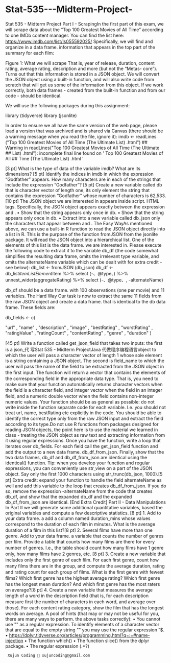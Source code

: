 # Stat-535---Midterm-Project-
Stat 535 - Midterm Project 
Part I - ScrapingIn the ﬁrst part of this exam, we will scrape data about the “Top 100 Greatest Movies of All Time” according  to one IMDb content manager.  You can ﬁnd the list here:  https://www.imdb.com/list/ls055592025/ Speciﬁcally, we will ﬁnd and organize in a data frame. information that appears in the top part of the summary for each ﬁlm:

Figure 1: What we will scrape That is, year of release, duration, content rating, average rating, description and more (but not the “Metas- core”).  Turns out that this information is stored in a JSON object. We will convert the JSON object using a built-in function, and will also write code from scratch that will get us some of the information from this object. If we work correctly, both data frames - created from the built-in function and from our code - should be identical.

We will use the following packages during this assignment:

library (tidyverse) library (jsonlite)

In order to ensure we all have the same version of the web page, please load a version that was archived and is shared via Canvas (there should be a warning message when you read the ﬁle, ignore it): imdb  <- readLines ("Top  100  Greatest Movies  of All Time  (The  Ultimate  List) .html")                  ## Warning  in  readLines("Top  100  Greatest  Movies  of All Time  (The  Ultimate ## List) .html"):  incomplete  final  line  found  on  ' Top  100  Greatest  Movies  of  All ## Time  (The  Ultimate  List) .html '

 [3 pt] What is the type of data of the variable imdb?  What are its dimensions?
 [5 pt] Identify the indices in  imdb in which the expression “Godfather” appears.  How many characters are in each of the strings that include the expression “Godfather”?
 [5 pt] Create a new variable called db that is character vector of length one, its only element the string that contains the expression “Godfather” whose number of characters is 62,533.
 [10 pt] The JSON object we are interested in appears inside  script. HTML tags.  Speciﬁcally, the JSON object appears exactly between the expression  and . •  Show that the string  appears only once in db. •  Show that the string  appears only once in db. •  Extract  into  a  new  variable  called  db_json  only  the  characters  that  appear  between   and . The Easy WayAs mentioned above, we can use a built-in R function to read the JSON object directly into a list in R. This  is the purpose of the function fromJSON from the jsonlite package.  It will read the JSON object into a hierarchical list.  One of the elements of this list is the data frame. we are interested in.  Please execute the  following code to extract it to the variable db_df (the code somewhat simpliﬁes the resulting data frame, omits the irrelevant type variable, and omits the alternateName variable which can be dealt with for extra credit - see below):
db_list  <- fromJSON (db_json) db_df  <- db_list$itemListElement$item %>% select (-、@type、)  %>% unnest_wider(aggregateRating) %>% select (-、@type、,  -alternateName)

db_df should be a data frame. with 100 observations (one per movie) and 11 variables. The Hard Way Our task is now to extract the same 11 ﬁelds from the raw JSON object and create a data frame. that is identical to the db data frame.  These ﬁelds are:

db_fields  <- c(

"url" ,   "name" , "description" , "image" , "bestRating" , "worstRating" , "ratingValue" , "ratingCount" , "contentRating" , "genre" , "duration" )

[45 pt] Write a function called get_json_field that takes two inputs: the ﬁrst is a json_代 写Stat 535 - Midterm ProjectJava 代做程序编程语言object to which the user will pass a character vector of length 1 whose sole element is a string containing a JSON object. The second is field_name to which the user will pass the name of the ﬁeld to be extracted from the JSON object in the ﬁrst input.  The function will return a vector that contains the elements of the corresponding ﬁeld in the appropriate data type.  That is, you need to make sure that your function automatically returns character vectors when the ﬁeld is a character ﬁeld, and integer vector when the ﬁeld in an integer ﬁeld, and a numeric double vector when the ﬁeld contains non-integer numeric values.  Your function should be as general as possible: do not write inside the function separate code for each variable. I.e. you should not treat url, name, bestRating etc explicitly in the code. You should be able to identify the correct type only from the raw JSON input and extract the ﬁeld according to its type.Do not use R functions from packages designed for reading JSON objects, the point here is to use the material we learned in class - treating the JSON object as raw text and extracting information from it using regular expressions. Once you have the function, write a loop that iterates over db_fields.  For each ﬁeld call the get_json_field function and add the output to a new data frame. db_df_from_json. Finally, show that the two data frames, db_df and db_df_from_json are identical using the identical() function. Tip: when you develop your function and regular expressions, you can conveniently use str_view on a part of the JSON object.  Say only the ﬁrst 1000 characters using str_trunc(db_json,  1000).[5 pt] Extra credit:  expand your function  to handle the ﬁeld alternateName as well and add this variable  to the loop that creates  db_df_from_json.  If you  do  so, remove the  expression  -alternateName from the  code that creates db_df, and show that the expanded db_df and the expanded db_df_from_json are identical. [End Extra  Credit] Part II - Data Manipulations In Part II we will generate some additional quantitative variables, based the original variables and compute a few descriptive statistics. [8 pt] 1.  Add to your data frame. a add a column named duration_mins whose values correspond to the duration of each ﬁlm in minutes. What is the average duration of a ﬁlm in this list?[8 pt] 2.  Several ﬁlms have more than one genre. Add to your data frame. a variable that counts the number of genres per ﬁlm.  Provide a table that counts how many ﬁlms are there for every number of genres.  I.e., the table should count how many ﬁlms have 1 genre only, how many ﬁlms have 2 genres, etc. [8 pt] 3.  Create a new variable that includes only the ﬁrst genre of each ﬁlm.  For each ﬁrst genre, count how many ﬁlms there are in the group, and compute the average duration, rating and rating count for each group of ﬁlms. What is the ﬁrst genre with fewest ﬁlms? Which ﬁrst genre has the highest average rating? Which ﬁrst genre has the longest mean duration?  And which ﬁrst genre has the most raters on average?[8 pt] 4.  Create a new variable that measures the average length of a word in the description ﬁeld (that is, for each description measure ﬁrst the number of characters in each word, and average over those).  For each content rating category, show the ﬁlm that has the longest words on average. A pool of hints (that may or may not be useful for you, there are many ways to perform. the above tasks correctly): •  You cannot use "" as a regular expression.  To identify elements of a character vector that are equal to the empty string  "" you may use the regular expression ˆ$. • https://dplyr.tidyverse.org/articles/programming.html?q=:=#name-injection •  The function which() •  The function slice() from the dplyr package. •  The regular expression  (.*?)

     Xujun Coding 📧 xujuncoding@gmail.com
